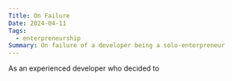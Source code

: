 ```yaml
---
Title: On Failure
Date: 2024-04-11
Tags:
  - enterpreneurship
Summary: On failure of a developer being a solo-enterpreneur
---
```


As an experienced developer who decided to 
